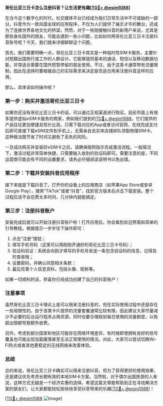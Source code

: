 **哥伦比亚三日卡怎么注册抖音？让生活更有趣[[TG💪+ @esim1088](https://t.me/s/esim1088)]**

在当今这个数字化的时代，社交媒体平台已经成为我们日常生活中不可或缺的一部分。抖音作为一款风靡全球的应用程序，不仅为人们提供了展示才华的舞台，还成为了连接世界各地文化的桥梁。然而，对于一些刚接触抖音的新用户来说，尤其是那些身处国外的朋友，可能会遇到一些小问题，比如如何用哥伦比亚三日卡注册抖音账号呢？今天，我们就来详细聊聊这个问题。

首先，我们需要明确一点，哥伦比亚三日卡其实是一种临时性SIM卡服务，主要针对短期出国旅行或工作的人群设计。它能够提供基本的通话、短信以及移动数据功能，非常适合需要在国外短暂停留的朋友使用。不过，由于这类卡通常带有流量限制，因此在选择时要根据自己的实际需求来决定是否适合用来注册抖音这样的应用。

那么，具体该如何操作呢？

### 第一步：购买并激活哥伦比亚三日卡

如果你还没有哥伦比亚三日卡的话，可以通过正规渠道进行购买。目前市面上有很多提供虚拟eSIM卡服务的商家，例如我们提到的[TG💪+ @esim1088](https://t.me/s/esim1088)，它们提供的产品往往更加便捷且性价比高。只需下载对应的App或者访问官网，在线完成支付后即可直接下载eSIM文件到手机上，无需亲自去实体店铺排队领取物理SIM卡。这种做法既节省了时间又避免了丢失的风险。

一旦成功购买并安装好eSIM卡之后，请确保按照指示完成激活流程。一般情况下，激活过程非常简单快捷，只需要输入收到的验证码即可。需要注意的是，不同运营商可能会有不同的设置要求，请务必仔细阅读说明书以免出错。

### 第二步：下载并安装抖音应用程序

接下来就是下载抖音了。打开你的设备上的应用商店（如苹果App Store或安卓Google Play），搜索“TikTok”或者“抖音”，找到官方版本后点击下载安装。整个过程应该不会花费太多时间，几分钟内就能搞定。

### 第三步：注册抖音账户

安装完成后就可以开始注册抖音账户啦！打开应用后，你会看到欢迎界面和简单的引导教程。根据提示一步步往下操作即可：

1. 点击“注册”按钮；
2. 填写手机号码（这里可以用刚刚开通好的哥伦比亚三日卡号码）；
3. 验证码验证：系统会向刚才填写的手机号发送一条包含验证码的信息，记得及时查收哦；
4. 设置密码，并确认同意相关条款；
5. 最后完善个人信息资料，包括头像、昵称等。

如果一切顺利的话，恭喜你已经成功创建了自己的抖音账户！

### 注意事项

虽然哥伦比亚三日卡理论上是可以用来注册抖音的，但在实际使用过程中还是存在一些局限性的。由于该类卡片提供的流量套餐通常比较有限，因此建议大家尽量减少不必要的后台运行程序占用资源，同时也要合理规划每日使用的流量额度，以免超出限额导致额外收费。

另外，考虑到部分国家和地区可能存在网络环境差异，有时候即使拥有良好的信号覆盖也可能出现加载缓慢甚至无法正常使用的情况。对此，大家可以尝试切换Wi-Fi热点或者其他更稳定的无线网络来改善体验。

### 总结

总的来说，哥伦比亚三日卡确实可以用来注册抖音，但为了获得更好的使用效果，还是建议优先考虑长期有效的本地SIM卡方案。当然啦，对于偶尔出国旅游的人来说，这种方式无疑是一个经济实惠的选择。希望这篇文章能帮助到正在寻找解决方案的朋友们，让大家都能轻松愉快地享受抖音带来的乐趣[[TG💪+ @esim1088](https://t.me/s/esim1088)]！

[[TG💪+ @esim1088](https://t.me/s/esim1088) ![Image](https://i.postimg.cc/4NQfJmqS/Snipaste-2025-05-13-00-14-12.png)]